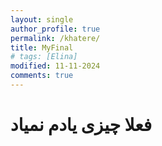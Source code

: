 ```yaml
---
layout: single
author_profile: true
permalink: /khatere/
title: MyFinal
# tags: [Elina]
modified: 11-11-2024
comments: true
---
```


# فعلا چیزی یادم نمیاد